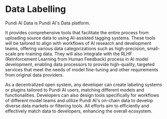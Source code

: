 # Data Labelling

Pundi AI Data is Pundi AI's Data platform.&#x20;

It provides comprehensive tools that facilitate the entire process from uploading source data to using AI-assisted tagging systems. These tools will be tailored to align with workflows of AI research and development teams, offering various data categorizations such as high-precision, small-scale pre-training data. They will also integrate with the RLHF (Reinforcement Learning from Human Feedback) process in AI model development, enabling data processors to provide high-quality, targeted services that meet the needs of model fine-tuning and other requirements from original data providers.

As a decentralized open system, any developer can create labeling systems or plugins tailored to Pundi AI users, matching different models and functionalities. Developers can also design tools specifically for workflows of different model teams and utilize Pundi AI's on-chain data to develop diverse data markets or filtering tools. All efforts aim to efficiently and effectively match data to developers, enhancing the overall ecosystem.

<figure><img src="../../.gitbook/assets/D1-04.png" alt=""><figcaption></figcaption></figure>

